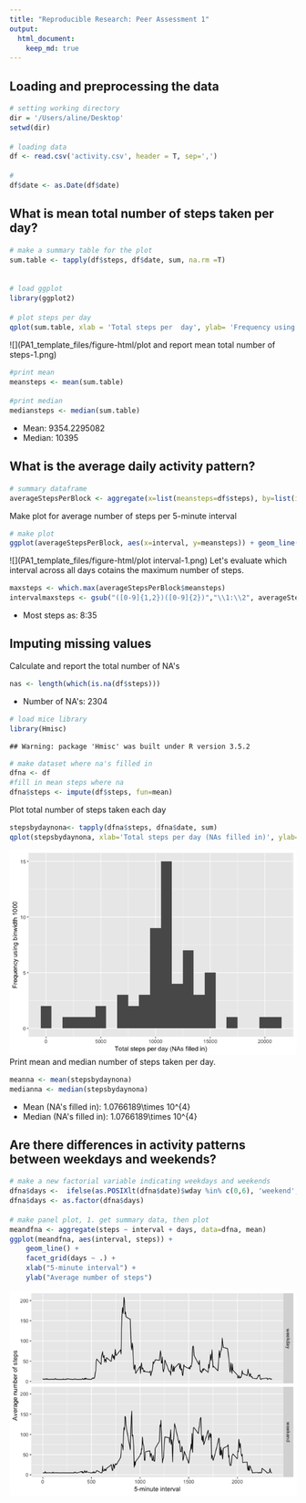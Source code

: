```yaml
---
title: "Reproducible Research: Peer Assessment 1"
output:
  html_document: 
    keep_md: true
---
```




## Loading and preprocessing the data


```r
# setting working directory
dir = '/Users/aline/Desktop'
setwd(dir)

# loading data
df <- read.csv('activity.csv', header = T, sep=',')

#
df$date <- as.Date(df$date)
```


## What is mean total number of steps taken per day?

```r
# make a summary table for the plot
sum.table <- tapply(df$steps, df$date, sum, na.rm =T)


# load ggplot
library(ggplot2)

# plot steps per day
qplot(sum.table, xlab = 'Total steps per  day', ylab= 'Frequency using binwidth 1000', binwidth = 1000)
```

![](PA1_template_files/figure-html/plot and report mean total number of steps-1.png)<!-- -->


```r
#print mean
meansteps <- mean(sum.table)

#print median
mediansteps <- median(sum.table)
```

* Mean: 9354.2295082   
* Median: 10395  


## What is the average daily activity pattern?


```r
# summary dataframe
averageStepsPerBlock <- aggregate(x=list(meansteps=df$steps), by=list(interval=df$interval), FUN= mean,na.rm= T)
```

Make plot for average number of steps per 5-minute interval

```r
# make plot
ggplot(averageStepsPerBlock, aes(x=interval, y=meansteps)) + geom_line() + xlab('5 minute intervals')+ ylab('Average number of steps')
```

![](PA1_template_files/figure-html/plot interval-1.png)<!-- -->
Let's evaluate which interval across all days cotains the maximum number of steps.


```r
maxsteps <- which.max(averageStepsPerBlock$meansteps)
intervalmaxsteps <- gsub("([0-9]{1,2})([0-9]{2})","\\1:\\2", averageStepsPerBlock[maxsteps,'interval'])
```

* Most steps as: 8:35

## Imputing missing values
Calculate and report the total number of NA's

```r
nas <- length(which(is.na(df$steps)))
```

* Number of NA's: 2304



```r
# load mice library
library(Hmisc)
```

```
## Warning: package 'Hmisc' was built under R version 3.5.2
```

```r
# make dataset where na's filled in
dfna <- df
#fill in mean steps where na
dfna$steps <- impute(df$steps, fun=mean)
```

Plot total number of steps taken each day

```r
stepsbydaynona<- tapply(dfna$steps, dfna$date, sum)
qplot(stepsbydaynona, xlab='Total steps per day (NAs filled in)', ylab='Frequency using binwidth 1000', binwidth=1000)
```

![](PA1_template_files/figure-html/unnamed-chunk-2-1.png)<!-- -->
Print mean and median number of steps taken per day.

```r
meanna <- mean(stepsbydaynona)
medianna <- median(stepsbydaynona)
```

* Mean (NA's filled in): 1.0766189\times 10^{4}
* Median (NA's filled in): 1.0766189\times 10^{4}  


## Are there differences in activity patterns between weekdays and weekends?

```r
# make a new factorial variable indicating weekdays and weekends
dfna$days <-  ifelse(as.POSIXlt(dfna$date)$wday %in% c(0,6), 'weekend', 'weekday')
dfna$days <- as.factor(dfna$days)

# make panel plot, 1. get summary data, then plot
meandfna <- aggregate(steps ~ interval + days, data=dfna, mean)
ggplot(meandfna, aes(interval, steps)) + 
    geom_line() + 
    facet_grid(days ~ .) +
    xlab("5-minute interval") + 
    ylab("Average number of steps")
```

![](PA1_template_files/figure-html/differences-1.png)<!-- -->
